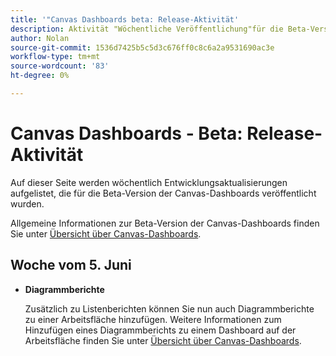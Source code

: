 ```yaml
---
title: '"Canvas Dashboards beta: Release-Aktivität'
description: Aktivität "Wöchentliche Veröffentlichung"für die Beta-Version der Adobe Workfront Canvas-Dashboards
author: Nolan
source-git-commit: 1536d7425b5c5d3c676ff0c8c6a2a9531690ac3e
workflow-type: tm+mt
source-wordcount: '83'
ht-degree: 0%

---
```



# Canvas Dashboards - Beta: Release-Aktivität

Auf dieser Seite werden wöchentlich Entwicklungsaktualisierungen aufgelistet, die für die Beta-Version der Canvas-Dashboards veröffentlicht wurden.

Allgemeine Informationen zur Beta-Version der Canvas-Dashboards finden Sie unter [Übersicht über Canvas-Dashboards](/help/quicksilver/reports-and-dashboards/dashboards/creating-and-managing-dashboards/canvas-dashboards-overview.md).

## Woche vom 5. Juni

* **Diagrammberichte**

   Zusätzlich zu Listenberichten können Sie nun auch Diagrammberichte zu einer Arbeitsfläche hinzufügen. Weitere Informationen zum Hinzufügen eines Diagrammberichts zu einem Dashboard auf der Arbeitsfläche finden Sie unter [Übersicht über Canvas-Dashboards](/help/quicksilver/reports-and-dashboards/dashboards/creating-and-managing-dashboards/canvas-dashboards-overview.md).